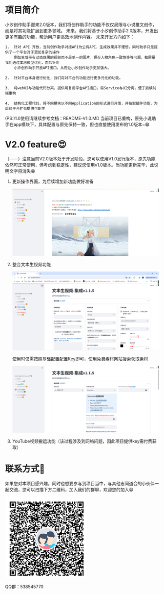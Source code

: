 # 项目简介

 小汐创作助手迎来2.0版本，我们将创作助手的功能不仅仅局限与小说推文创作，而是将其功能扩展到更多领域。
 未来，我们将基于小汐创作助手2.0版本，开发出更多有趣的功能，帮助用户更高效地创作内容。
 未来开发方向如下：

    1.  针对 API 开放，当前创作助手对接API为公有API，生成效果并不理想，同时助手只是提供了一个平台对于更加复杂的操作
        例如生成带有动态效果的视频而不是单一的图片，保存人物角色一致性等等问题，都需要我们通过本地模型优化，而后针对
        小汐创作助手开放API接口，从而让小汐创作助手更加强大。

    2.  针对平台本身进行优化，我们将对平台的功能进行更多元化的功能。

    3.  将webUI与功能代码分离，提供可复用平台API接口，将Service与UI分离，便于后续前端重构

    4.  结构化工程代码，将不同模块以不同Application的形式进行开发，并抽取插件功能，为后续平台扩充提供可能性


(PS:)1.0使用请继续参考文档：README-V1.0.MD
当前项目已重构，原先小说助手在app模块下，具体配置与原先保持一致，但也直接使用发布的1.0版本~😁
 
# V2.0 feature😍

（——）注意当前V2.0版本处于开发阶段，您可以使用V1.0发行版本，原先功能依然可正常使用，但考虑到稳定性，建议您使用v1.0版本。当功能更新完毕，此说明文字将消失😀

 1. 更新操作界面，为后续增加新功能做好准备

    ![输入图片说明](doc/image/image9.png)
 
 2. 整合文本生视频功能

    ![img.png](doc/image/img.png)
    
    使用时仅需按照基础配置配置Key即可，使用免费素材网站搜索获取素材
    
    ![img.png](doc/image/img1.png)

 4. YouTube视频搬运功能（该过程涉及到网络问题，因此项目提供key需付费获取）


# 联系方式🧵
如果您对本项目感兴趣，同时也想要参与到项目当中，与其他志同道合的小伙伴一起交流，您可以扫描下方二维码，加入我们的群聊，欢迎您的加入😁

![输入图片说明](doc/image/image8.png)

QQ群：538545770